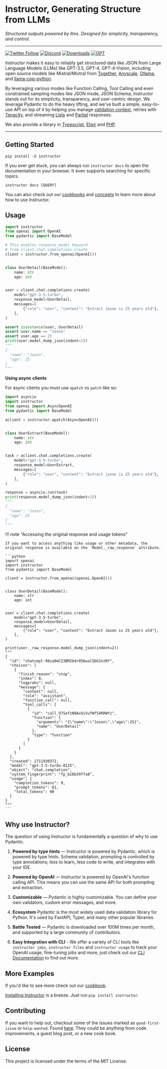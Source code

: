 # Instructor, Generating Structure from LLMs

_Structured outputs powered by llms. Designed for simplicity, transparency, and control._

---

[![Twitter Follow](https://img.shields.io/twitter/follow/jxnlco?style=social)](https://twitter.com/jxnlco)
[![Discord](https://img.shields.io/discord/1192334452110659664?label=discord)](https://discord.gg/CV8sPM5k5Y)
[![Downloads](https://img.shields.io/pypi/dm/instructor.svg)](https://pypi.python.org/pypi/instructor)
[![GPT](https://img.shields.io/badge/docs-InstructorGPT-blue)](https://chat.openai.com/g/g-EvZweRWrE-instructor-gpt)

Instructor makes it easy to reliably get structured data like JSON from Large Language Models (LLMs) like GPT-3.5, GPT-4, GPT-4-Vision, including open source models like Mistral/Mixtral from [Together](./hub/together.md), [Anyscale](./hub/anyscale.md), [Ollama](./hub/ollama.md), and [llama-cpp-python](./hub/llama-cpp-python.md).

By leveraging various modes like Function Calling, Tool Calling and even constrained sampling modes like JSON mode, JSON Schema; Instructor stands out for its simplicity, transparency, and user-centric design. We leverage Pydantic to do the heavy lifting, and we've built a simple, easy-to-use API on top of it by helping you manage [validation context](./concepts/reask_validation.md), retries with [Tenacity](./concepts/retrying.md), and streaming [Lists](./concepts/lists.md) and [Partial](./concepts/partial.md) responses.


We also provide a library in [Typescript](https://instructor-ai.github.io/instructor-js/), [Elixir](https://github.com/thmsmlr/instructor_ex/) and [PHP](https://github.com/cognesy/instructor-php/).

---

## Getting Started

```
pip install -U instructor
```

If you ever get stuck, you can always run `instructor docs` to open the documentation in your browser. It even supports searching for specific topics.

```
instructor docs [QUERY]
```

You can also check out our [cookbooks](./examples/index.md) and [concepts](./concepts/models.md) to learn more about how to use Instructor.

## Usage

```py
import instructor
from openai import OpenAI
from pydantic import BaseModel

# This enables response_model keyword
# from client.chat.completions.create
client = instructor.from_openai(OpenAI())


class UserDetail(BaseModel):
    name: str
    age: int


user = client.chat.completions.create(
    model="gpt-3.5-turbo",
    response_model=UserDetail,
    messages=[
        {"role": "user", "content": "Extract Jason is 25 years old"},
    ],
)

assert isinstance(user, UserDetail)
assert user.name == "Jason"
assert user.age == 25
print(user.model_dump_json(indent=2))
"""
{
  "name": "Jason",
  "age": 25
}
"""
```

**Using async clients**

For async clients you must use `apatch` vs `patch` like so:

```py
import asyncio
import instructor
from openai import AsyncOpenAI
from pydantic import BaseModel

aclient = instructor.apatch(AsyncOpenAI())


class UserExtract(BaseModel):
    name: str
    age: int


task = aclient.chat.completions.create(
    model="gpt-3.5-turbo",
    response_model=UserExtract,
    messages=[
        {"role": "user", "content": "Extract jason is 25 years old"},
    ],
)

response = asyncio.run(task)
print(response.model_dump_json(indent=2))
"""
{
  "name": "Jason",
  "age": 25
}
"""
```

!!! note "Accessing the original response and usage tokens"

    If you want to access anything like usage or other metadata, the original response is available on the `Model._raw_response` attribute.

    ```python
    import openai
    import instructor
    from pydantic import BaseModel

    client = instructor.from_openai(openai.OpenAI())


    class UserDetail(BaseModel):
        name: str
        age: int


    user = client.chat.completions.create(
        model="gpt-3.5-turbo",
        response_model=UserDetail,
        messages=[
            {"role": "user", "content": "Extract Jason is 25 years old"},
        ],
    )

    print(user._raw_response.model_dump_json(indent=2))
    """
    {
      "id": "chatcmpl-98za8mCZ3BM2bdr056wsCSDG1VzRY",
      "choices": [
        {
          "finish_reason": "stop",
          "index": 0,
          "logprobs": null,
          "message": {
            "content": null,
            "role": "assistant",
            "function_call": null,
            "tool_calls": [
              {
                "id": "call_O7SofzNOAxOiVufWf54RRWYz",
                "function": {
                  "arguments": "{\"name\":\"Jason\",\"age\":25}",
                  "name": "UserDetail"
                },
                "type": "function"
              }
            ]
          }
        }
      ],
      "created": 1711930372,
      "model": "gpt-3.5-turbo-0125",
      "object": "chat.completion",
      "system_fingerprint": "fp_b28b39ffa8",
      "usage": {
        "completion_tokens": 9,
        "prompt_tokens": 81,
        "total_tokens": 90
      }
    }
    """
    ```

## Why use Instructor?

The question of using Instructor is fundamentally a question of why to use Pydantic.

1. **Powered by type hints** — Instructor is powered by Pydantic, which is powered by type hints. Schema validation, prompting is controlled by type annotations; less to learn, less code to write, and integrates with your IDE.

2. **Powered by OpenAI** — Instructor is powered by OpenAI's function calling API. This means you can use the same API for both prompting and extraction.

3. **Customizable** — Pydantic is highly customizable. You can define your own validators, custom error messages, and more.

4. **Ecosystem** Pydantic is the most widely used data validation library for Python. It's used by FastAPI, Typer, and many other popular libraries.

5. **Battle Tested** — Pydantic is downloaded over 100M times per month, and supported by a large community of contributors.

6. **Easy Integration with CLI** - We offer a variety of CLI tools like `instructor jobs`, `instructor files` and `instructor usage` to track your OpenAI usage, fine-tuning jobs and more, just check out our [CLI Documentation](cli/index.md) to find out more.

## More Examples

If you'd like to see more check out our [cookbook](examples/index.md).

[Installing Instructor](installation.md) is a breeze. Just run `pip install instructor`.

## Contributing

If you want to help out, checkout some of the issues marked as `good-first-issue` or `help-wanted`. Found [here](https://github.com/jxnl/instructor/labels/good%20first%20issue). They could be anything from code improvements, a guest blog post, or a new cook book.

## License

This project is licensed under the terms of the MIT License.

